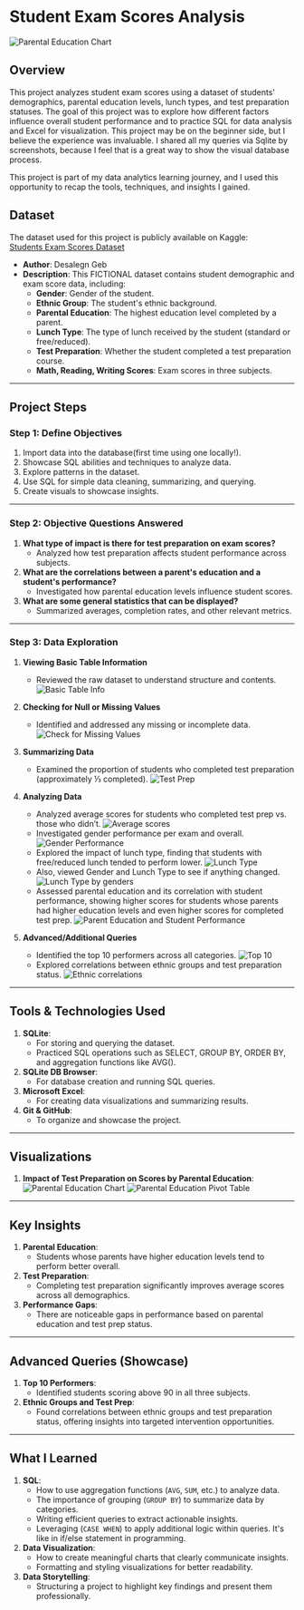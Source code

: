 # Student Exam Scores Analysis
![Parental Education Chart](visuals/dalle_img.webp)


## Overview
This project analyzes student exam scores using a dataset of students' demographics, parental education levels, lunch types, and test preparation statuses. The goal of this project was to explore how different factors influence overall student performance and to practice SQL for data analysis and Excel for visualization. This project may be on the beginner side, but I believe the experience was invaluable. I shared all my queries via Sqlite by screenshots, because I feel that is a great way to show the visual database process.

This project is part of my data analytics learning journey, and I used this opportunity to recap the tools, techniques, and insights I gained.

## Dataset
The dataset used for this project is publicly available on Kaggle:  
[Students Exam Scores Dataset](https://www.kaggle.com/datasets/desalegngeb/students-exam-scores)

- **Author**: Desalegn Geb  
- **Description**: This FICTIONAL dataset contains student demographic and exam score data, including:
  - **Gender**: Gender of the student.
  - **Ethnic Group**: The student's ethnic background.
  - **Parental Education**: The highest education level completed by a parent.
  - **Lunch Type**: The type of lunch received by the student (standard or free/reduced).
  - **Test Preparation**: Whether the student completed a test preparation course.
  - **Math, Reading, Writing Scores**: Exam scores in three subjects.


---

## Project Steps

### **Step 1: Define Objectives**
1. Import data into the database(first time using one locally!).
2. Showcase SQL abilities and techniques to analyze data.
3. Explore patterns in the dataset.
4. Use SQL for simple data cleaning, summarizing, and querying.
5. Create visuals to showcase insights.

---

### **Step 2: Objective Questions Answered**
1. **What type of impact is there for test preparation on exam scores?**
   - Analyzed how test preparation affects student performance across subjects.
2. **What are the correlations between a parent's education and a student's performance?**
   - Investigated how parental education levels influence student scores.
3. **What are some general statistics that can be displayed?**
   - Summarized averages, completion rates, and other relevant metrics.

---

### **Step 3: Data Exploration**
1. **Viewing Basic Table Information**
   - Reviewed the raw dataset to understand structure and contents.
    ![Basic Table Info](queries/general_limit10.png)

2. **Checking for Null or Missing Values**
   - Identified and addressed any missing or incomplete data.
     ![Check for Missing Values](queries/check_null_missing.png)

3. **Summarizing Data**
   - Examined the proportion of students who completed test preparation (approximately ⅓ completed).
     ![Test Prep](queries/count_testPrep.png)

4. **Analyzing Data**
   - Analyzed average scores for students who completed test prep vs. those who didn’t.
     ![Average scores](queries/avgScore_testPrep.png)
   - Investigated gender performance per exam and overall.
     ![Gender Performance](queries/gender_performance.png)
   - Explored the impact of lunch type, finding that students with free/reduced lunch tended to perform lower.
     ![Lunch Type](queries/lunch_type_impact.png)
   - Also, viewed Gender and Lunch Type to see if anything changed.
     ![Lunch Type by genders](queries/lunch_type_impact_genders.png)
   - Assessed parental education and its correlation with student performance, showing higher scores for students whose parents had higher education levels and even higher scores for completed test prep.
     ![Parent Education and Student Performance](queries/parentEd_studentPerformance.png)

5. **Advanced/Additional Queries**
   - Identified the top 10 performers across all categories.
     ![Top 10](queries/ad_top10.png)
   - Explored correlations between ethnic groups and test preparation status.
     ![Ethnic correlations](queries/ethnicGrp_testPrep_AvgScore.png)

---

## Tools & Technologies Used
1. **SQLite**: 
   - For storing and querying the dataset.
   - Practiced SQL operations such as SELECT, GROUP BY, ORDER BY, and aggregation functions like AVG().
2. **SQLite DB Browser**: 
   - For database creation and running SQL queries.
3. **Microsoft Excel**: 
   - For creating data visualizations and summarizing results.
4. **Git & GitHub**: 
   - To organize and showcase the project.

---

## Visualizations
1. **Impact of Test Preparation on Scores by Parental Education**:
   ![Parental Education Chart](visuals/impact_testPrep_ParentEdu.png)
   ![Parental Education Pivot Table](visuals/pivot_and_chart.png)

---

## Key Insights
1. **Parental Education**:
   - Students whose parents have higher education levels tend to perform better overall.
2. **Test Preparation**:
   - Completing test preparation significantly improves average scores across all demographics.
3. **Performance Gaps**:
   - There are noticeable gaps in performance based on parental education and test prep status.

---

## Advanced Queries (Showcase)
1. **Top 10 Performers**:
   - Identified students scoring above 90 in all three subjects.
2. **Ethnic Groups and Test Prep**:
   - Found correlations between ethnic groups and test preparation status, offering insights into targeted intervention opportunities.

---

## What I Learned
1. **SQL**:
   - How to use aggregation functions (`AVG`, `SUM`, etc.) to analyze data.
   - The importance of grouping (`GROUP BY`) to summarize data by categories.
   - Writing efficient queries to extract actionable insights.
   - Leveraging (`CASE WHEN`) to apply additional logic within queries. It's like in if/else statement in programming.
2. **Data Visualization**:
   - How to create meaningful charts that clearly communicate insights.
   - Formatting and styling visualizations for better readability.
3. **Data Storytelling**:
   - Structuring a project to highlight key findings and present them professionally.


